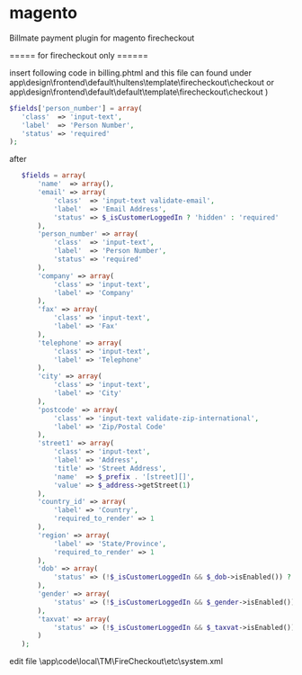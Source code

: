 magento
=======

Billmate payment plugin for magento firecheckout


=====	for firecheckout only ======


insert following code in billing.phtml and this file can found under
app\design\frontend\default\hultens\template\firecheckout\checkout or app\design\frontend\default\default\template\firecheckout\checkout )


```php
$fields['person_number'] = array(
   'class'  => 'input-text',
   'label'  => 'Person Number',
   'status' => 'required'
);
```

after

```php
   $fields = array(
       'name'  => array(),
       'email' => array(
           'class'  => 'input-text validate-email',
           'label'  => 'Email Address',
           'status' => $_isCustomerLoggedIn ? 'hidden' : 'required'
       ),
       'person_number' => array(
           'class'  => 'input-text',
           'label'  => 'Person Number',
           'status' => 'required'
       ),
       'company' => array(
           'class' => 'input-text',
           'label' => 'Company'
       ),
       'fax' => array(
           'class' => 'input-text',
           'label' => 'Fax'
       ),
       'telephone' => array(
           'class' => 'input-text',
           'label' => 'Telephone'
       ),
       'city' => array(
           'class' => 'input-text',
           'label' => 'City'
       ),
       'postcode' => array(
           'class' => 'input-text validate-zip-international',
           'label' => 'Zip/Postal Code'
       ),
       'street1' => array(
           'class' => 'input-text',
           'label' => 'Address',
           'title' => 'Street Address',
           'name'  => $_prefix . '[street][]',
           'value' => $_address->getStreet(1)
       ),
       'country_id' => array(
           'label' => 'Country',
           'required_to_render' => 1
       ),
       'region' => array(
           'label' => 'State/Province',
           'required_to_render' => 1
       ),
       'dob' => array(
           'status' => (!$_isCustomerLoggedIn && $_dob->isEnabled()) ? 'optional' : 'hidden'
       ),
       'gender' => array(
           'status' => (!$_isCustomerLoggedIn && $_gender->isEnabled()) ? 'optional' : 'hidden'
       ),
       'taxvat' => array(
           'status' => (!$_isCustomerLoggedIn && $_taxvat->isEnabled()) ? 'optional' : 'hidden'
       )
   );
```

edit file \app\code\local\TM\FireCheckout\etc\system.xml
